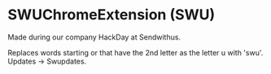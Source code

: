 # SWUChromeExtension (SWU)
Made during our company HackDay at Sendwithus.

Replaces words starting or that have the 2nd letter as the letter u with 'swu'. Updates -> Swupdates.

